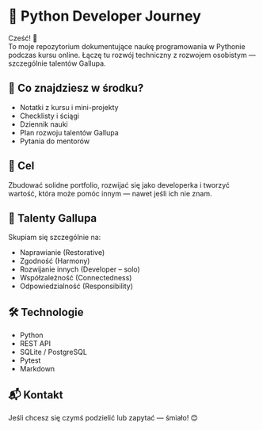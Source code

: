 # 🐍 Python Developer Journey

Cześć! 👋  
To moje repozytorium dokumentujące naukę programowania w Pythonie podczas kursu online. Łączę tu rozwój techniczny z rozwojem osobistym — szczególnie talentów Gallupa.

## 📌 Co znajdziesz w środku?

- Notatki z kursu i mini-projekty
- Checklisty i ściągi
- Dziennik nauki
- Plan rozwoju talentów Gallupa
- Pytania do mentorów

## 🎯 Cel

Zbudować solidne portfolio, rozwijać się jako developerka i tworzyć wartość, która może pomóc innym — nawet jeśli ich nie znam.

## 🧠 Talenty Gallupa

Skupiam się szczególnie na:
- Naprawianie (Restorative)
- Zgodność (Harmony)
- Rozwijanie innych (Developer – solo)
- Współzależność (Connectedness)
- Odpowiedzialność (Responsibility)

## 🛠️ Technologie

- Python
- REST API
- SQLite / PostgreSQL
- Pytest
- Markdown

## 📬 Kontakt

Jeśli chcesz się czymś podzielić lub zapytać — śmiało! 😊
